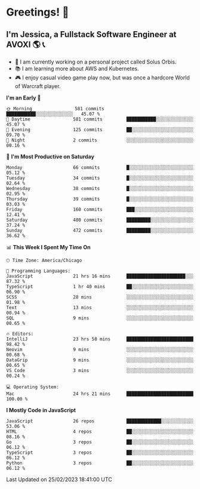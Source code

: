 # Greetings! 🧠

## I'm Jessica, a Fullstack Software Engineer at AVOXI 🌎 📞

- 🌟 I am currently working on a personal project called Solus Orbis.
- 📚 I am learning more about AWS and Kubernetes.
- 🎮 I enjoy casual video game play now, but was once a hardcore World of Warcraft player.

<!--START_SECTION:waka-->
**I'm an Early 🐤** 

```text
🌞 Morning                581 commits         ███████████░░░░░░░░░░░░░░   45.07 % 
🌆 Daytime                581 commits         ███████████░░░░░░░░░░░░░░   45.07 % 
🌃 Evening                125 commits         ██░░░░░░░░░░░░░░░░░░░░░░░   09.70 % 
🌙 Night                  2 commits           ░░░░░░░░░░░░░░░░░░░░░░░░░   00.16 % 
```
📅 **I'm Most Productive on Saturday** 

```text
Monday                   66 commits          █░░░░░░░░░░░░░░░░░░░░░░░░   05.12 % 
Tuesday                  34 commits          █░░░░░░░░░░░░░░░░░░░░░░░░   02.64 % 
Wednesday                38 commits          █░░░░░░░░░░░░░░░░░░░░░░░░   02.95 % 
Thursday                 39 commits          █░░░░░░░░░░░░░░░░░░░░░░░░   03.03 % 
Friday                   160 commits         ███░░░░░░░░░░░░░░░░░░░░░░   12.41 % 
Saturday                 480 commits         █████████░░░░░░░░░░░░░░░░   37.24 % 
Sunday                   472 commits         █████████░░░░░░░░░░░░░░░░   36.62 % 
```


📊 **This Week I Spent My Time On** 

```text
🕑︎ Time Zone: America/Chicago

💬 Programming Languages: 
JavaScript               21 hrs 16 mins      ██████████████████████░░░   87.32 % 
TypeScript               1 hr 40 mins        ██░░░░░░░░░░░░░░░░░░░░░░░   06.90 % 
SCSS                     28 mins             ░░░░░░░░░░░░░░░░░░░░░░░░░   01.98 % 
Text                     13 mins             ░░░░░░░░░░░░░░░░░░░░░░░░░   00.94 % 
SQL                      9 mins              ░░░░░░░░░░░░░░░░░░░░░░░░░   00.65 % 

🔥 Editors: 
IntelliJ                 23 hrs 58 mins      █████████████████████████   98.42 % 
Neovim                   9 mins              ░░░░░░░░░░░░░░░░░░░░░░░░░   00.68 % 
DataGrip                 9 mins              ░░░░░░░░░░░░░░░░░░░░░░░░░   00.65 % 
VS Code                  3 mins              ░░░░░░░░░░░░░░░░░░░░░░░░░   00.24 % 

💻 Operating System: 
Mac                      24 hrs 21 mins      █████████████████████████   100.00 % 
```

**I Mostly Code in JavaScript** 

```text
JavaScript               26 repos            █████████████░░░░░░░░░░░░   53.06 % 
HTML                     4 repos             ██░░░░░░░░░░░░░░░░░░░░░░░   08.16 % 
Go                       3 repos             ██░░░░░░░░░░░░░░░░░░░░░░░   06.12 % 
TypeScript               3 repos             ██░░░░░░░░░░░░░░░░░░░░░░░   06.12 % 
Python                   3 repos             ██░░░░░░░░░░░░░░░░░░░░░░░   06.12 % 
```




 Last Updated on 25/02/2023 18:41:00 UTC
<!--END_SECTION:waka-->

<!--
**jessikuh/jessikuh** is a ✨ _special_ ✨ repository because its `README.md` (this file) appears on your GitHub profile.

Here are some ideas to get you started:

- 🔭 I’m currently working on ...
- 🌱 I’m currently learning ...
- 👯 I’m looking to collaborate on ...
- 🤔 I’m looking for help with ...
- 💬 Ask me about ...
- 📫 How to reach me: ...
- 😄 Pronouns: ...
- ⚡ Fun fact: ...
-->
